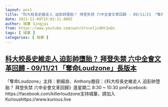```yaml
---
layout: post
title: "科大校長史維走人 迫彭帥墮胎？ 拜登失禁 六中全會文革回歸 - 09/11/21 「奪命Loudzone」長版本"
date: 2021-11-09T15:03:11.000Z
author: 城寨 Singjai
from: https://www.youtube.com/watch?v=nlju9Ht2wQs
tags: [ 城寨 ]
categories: [ 城寨 ]
---
```

<!--1636470191000-->
[科大校長史維走人 迫彭帥墮胎？ 拜登失禁 六中全會文革回歸 - 09/11/21 「奪命Loudzone」長版本](https://www.youtube.com/watch?v=nlju9Ht2wQs)
------

<div>
「奪命Loudzone」主持：劉細良、Anthony題目：《科大校長史維走人 迫彭帥墮胎？ 拜登失禁 六中全會文革回歸》逢星期二 8:30 ~ 10:30 pmFacebook: https://facebook.com/killerloudzone支持城寨，請加入Kurioushttps://www.kurious.live
</div>
